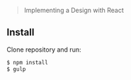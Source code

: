 > Implementing a Design with React

## Install

Clone repository and run:

```sh
$ npm install
$ gulp
```




